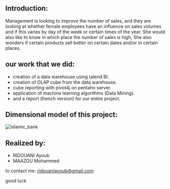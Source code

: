 ## Introduction:
Management is looking to improve the number of sales, and they are looking at whether female employees have an influence on sales volumes and if this varies by day of the week or certain times of the year. She would also like to know in which place the number of sales is high, She also wonders if certain products sell better on certain dates and/or in certain places.

## our work that we did:
- creation of a data warehouse using talend BI.
- creation of OLAP cube from the data warehouse.
- cube reporting with pivot4j on pentaho server.
- application of machine learning algorithms (Data Mining).
- and a report (french version) for our entire project.

## Dimensional model of this project:
![islamic_bank](https://raw.githubusercontent.com/ayoubridouani/olist_business_intelligence_project/master/Mod%C3%A8le%20Dimensionnel.jpeg "Dimensional model of this project")


## Realized by:
- RIDOUANI Ayoub
- MAAZOU Mohammed

to contact me: ridouaniayoub@gmail.com

good luck

